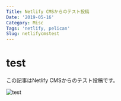 ```yaml
---
Title: Netlify CMSからのテスト投稿
Date: '2019-05-16'
Category: Misc
Tags: 'netlify, pelican'
Slug: netlifycmstest
---
```

# test

この記事はNetlify CMSからのテスト投稿です。  



![test](../../../tumblr_inline_ovcrrtwwyg1tui8uv_540.jpg)
